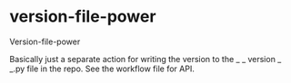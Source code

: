 # version-file-power

Version-file-power

Basically just a separate action for writing the version to the _ _ version _ _.py file in the repo. See the workflow file for API.
